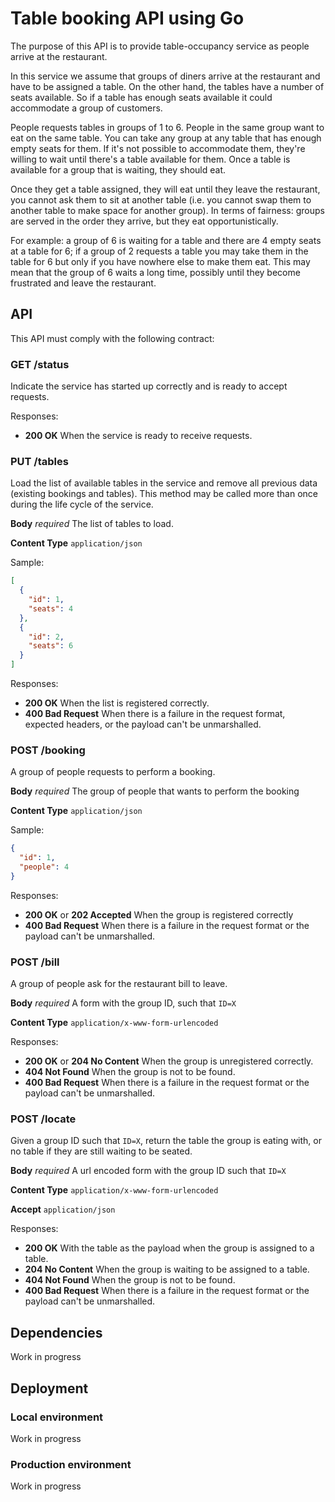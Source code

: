 # Table booking API using Go


The purpose of this API is to provide table-occupancy service as people arrive at the restaurant.


In this service we assume that groups of diners arrive at the restaurant and have to be assigned a table. On the other hand, the tables have a number of seats available. So if a table has enough seats available it could accommodate a group of customers.

People requests tables in groups of 1 to 6. People in the same group want to eat on the same table. You can take any group at any table that has enough empty seats for them. If it's not possible to accommodate them, they're willing to wait until 
there's a table available for them. Once a table is available for a group that is waiting, they should eat. 

Once they get a table assigned, they will eat until they leave the restaurant, you cannot ask them to sit at another table (i.e. you cannot swap them to another table to make space for another group). In terms of fairness: groups are served in the order they arrive, but they eat opportunistically.

For example: a group of 6 is waiting for a table and there are 4 empty seats at a table for 6; if a group of 2 requests a table you may take them in the table for 6 but only if you have nowhere else to make them eat. This may mean that the group of 6 waits a long time, possibly until they become frustrated and leave the restaurant.

## API

This API must comply with the following contract:

### GET /status

Indicate the service has started up correctly and is ready to accept requests.

Responses:

* **200 OK** When the service is ready to receive requests.

### PUT /tables

Load the list of available tables in the service and remove all previous data (existing bookings and tables). This method may be called more than once during the life cycle of the service.

**Body** _required_ The list of tables to load.

**Content Type** `application/json`

Sample:

```json
[
  {
    "id": 1,
    "seats": 4
  },
  {
    "id": 2,
    "seats": 6
  }
]
```

Responses:

* **200 OK** When the list is registered correctly.
* **400 Bad Request** When there is a failure in the request format, expected headers, or the payload can't be unmarshalled.

### POST /booking

A group of people requests to perform a booking.

**Body** _required_ The group of people that wants to perform the booking

**Content Type** `application/json`

Sample:

```json
{
  "id": 1,
  "people": 4
}
```

Responses:

* **200 OK** or **202 Accepted** When the group is registered correctly
* **400 Bad Request** When there is a failure in the request format or the payload can't be unmarshalled.

### POST /bill

A group of people ask for the restaurant bill to leave.

**Body** _required_ A form with the group ID, such that `ID=X`

**Content Type** `application/x-www-form-urlencoded`

Responses:

* **200 OK** or **204 No Content** When the group is unregistered correctly.
* **404 Not Found** When the group is not to be found.
* **400 Bad Request** When there is a failure in the request format or the payload can't be unmarshalled.

### POST /locate

Given a group ID such that `ID=X`, return the table the group is eating with, or no table if they are still waiting to be seated.

**Body** _required_ A url encoded form with the group ID such that `ID=X`

**Content Type** `application/x-www-form-urlencoded`

**Accept** `application/json`

Responses:

* **200 OK** With the table as the payload when the group is assigned to a table.
* **204 No Content** When the group is waiting to be assigned to a table.
* **404 Not Found** When the group is not to be found.
* **400 Bad Request** When there is a failure in the request format or the payload can't be unmarshalled.

## Dependencies

Work in progress

## Deployment

### Local environment

Work in progress

### Production environment
Work in progress